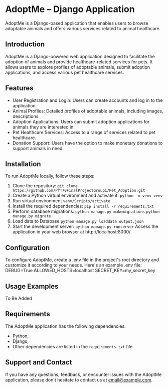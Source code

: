 # AdoptMe – Django Application
AdoptMe is a Django-based application that enables users to browse adoptable animals and offers 
various services related to animal healthcare.
## Introduction
AdoptMe is a Django-powered web application designed to facilitate the adoption of animals and 
provide healthcare-related services for pets. It allows users to explore profiles of adoptable animals, 
submit adoption applications, and access various pet healthcare services.
## Features
- User Registration and Login: Users can create accounts and log in to the application.
- Animal Profiles: Detailed profiles of adoptable animals, including images, descriptions.
- Adoption Applications: Users can submit adoption applications for animals they are interested in.
- Pet Healthcare Services: Access to a range of services related to pet healthcare.
- Donation Support: Users have the option to make monetary donations to support animals in need.
## Installation
To run AdoptMe locally, follow these steps:
1. Clone the repository:
```git clone https://github.com/PYT70FinalProjectGroup1/Pet_Adoption.git```
2. Create a Python virtual environment and activate it:
```python -m venv venv```
3. Run virtual environment
```venv/Scripts/activate```
4. Install the required dependencies:
```pip install -r requirements.txt```
5. Perform database migrations:
```python manage.py makemigrations```
```python manage.py migrate```
6. Load data to Database
```python manage.py loaddata output.json```
7. Start the development server:
```python manage.py runserver```
Access the application in your web browser at http://localhost:8000/

## Configuration
To configure AdoptMe, create a .env file in the project's root directory and customize it according to 
your needs. Here's an example .env file:
DEBUG=True
ALLOWED_HOSTS=localhost
SECRET_KEY=my_secret_key
## Usage Examples
To Be Added
## Requirements
The AdoptMe application has the following dependencies:
- Python,
- Django,
- Other dependencies are listed in the `requirements.txt` file.
## Support and Contact
If you have any questions, feedback, or encounter issues with the AdoptMe application, please 
don't hesitate to contact us at email@example.com.